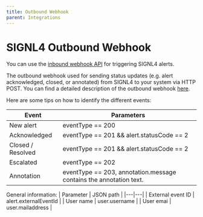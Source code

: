 ```yaml
---
title: Outbound Webhook
parent: Integrations
---
```


# SIGNL4 Outbound Webhook

You can use the [inbound webhook API](https://docs.signl4.com/integrations/webhook/webhook.html#signl4-integration-with-webhook) for triggering SIGNL4 alerts.

The outbound webhook used for sending status updates (e.g. alert acknowledged, closed, or annotated) from SIGNL4 to your system via HTTP POST. You can find a detailed description of the outbound webhook [here](https://www.signl4.com/outbound-webhooks/).

Here are some tips on how to identify the different events:

| Event  | Parameters |
|---|---|
| New alert | eventType == 200 |
| Acknowledged | eventType == 201 && alert.statusCode == 2 |
| Closed / Resolved | eventType == 201 && alert.statusCode == 2 |
| Escalated | eventType == 202 |
| Annotation | eventType == 203, annotation.message contains the annotation text. |

General information:
| Parameter  | JSON path |
|---|---|
| External event ID | alert.externalEventId |
| User name | user.username |
| User emai | user.mailaddress |
